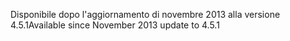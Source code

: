 <span data-ttu-id="49a1c-101">Disponibile dopo l'aggiornamento di novembre 2013 alla versione 4.5.1</span><span class="sxs-lookup"><span data-stu-id="49a1c-101">Available since November 2013 update to 4.5.1</span></span>
